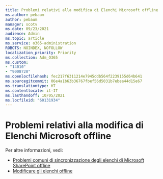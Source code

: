 ```yaml
---
title: Problemi relativi alla modifica di Elenchi Microsoft offline
ms.author: pebaum
author: pebaum
manager: scotv
ms.date: 09/23/2021
audience: Admin
ms.topic: article
ms.service: o365-administration
ROBOTS: NOINDEX, NOFOLLOW
localization_priority: Priority
ms.collection: Adm_O365
ms.custom:
- "14010"
- "9008720"
ms.openlocfilehash: fec217f6311214e7945ddb564f2239155d64b641
ms.sourcegitcommit: 06e4a1b63b36767fbef56d5031b7ebea44d15e67
ms.translationtype: HT
ms.contentlocale: it-IT
ms.lasthandoff: 10/05/2021
ms.locfileid: "60131934"
---
```

# <a name="issues-with-editing-microsoft-lists-offline"></a>Problemi relativi alla modifica di Elenchi Microsoft offline

Per altre informazioni, vedi:

- [Problemi comuni di sincronizzazione degli elenchi di Microsoft SharePoint offline](https://docs.microsoft.com/sharepoint/troubleshoot/lists-and-libraries/common-sync-issues)
- [Modificare gli elenchi offline](https://support.microsoft.com/office/edit-lists-offline-41403c3e-1795-4e07-b56b-ae591cbde2f9)